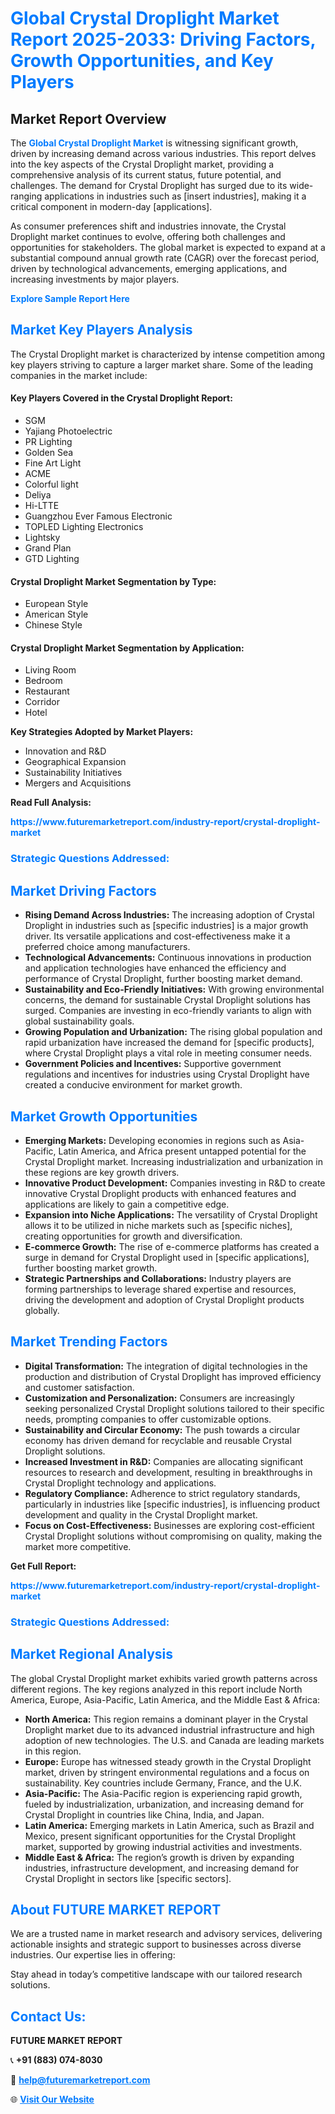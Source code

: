 <h1 style="color: #007BFF;">Global Crystal Droplight Market Report 2025-2033: Driving Factors, Growth Opportunities, and Key Players</h1>

<section id="overview">
<h2>Market Report Overview</h2>
<p>The <a href="https://www.futuremarketreport.com/industry-report/crystal-droplight-market" style="color: #007BFF; text-decoration: none;"><strong>Global Crystal Droplight Market</strong></a> is witnessing significant growth, driven by increasing demand across various industries. This report delves into the key aspects of the Crystal Droplight market, providing a comprehensive analysis of its current status, future potential, and challenges. The demand for Crystal Droplight has surged due to its wide-ranging applications in industries such as [insert industries], making it a critical component in modern-day [applications].</p>
<p>As consumer preferences shift and industries innovate, the Crystal Droplight market continues to evolve, offering both challenges and opportunities for stakeholders. The global market is expected to expand at a substantial compound annual growth rate (CAGR) over the forecast period, driven by technological advancements, emerging applications, and increasing investments by major players.</p>
</section>

<section id="overview">
<p><a href="https://www.futuremarketreport.com/request-sample/reportId=108938" style="color: #007BFF; text-decoration: none;"><strong>Explore Sample Report Here</strong></a></p>
</section>

<section id="key-players">
<h2 style="color: #007BFF;">Market Key Players Analysis</h2>
<p>The Crystal Droplight market is characterized by intense competition among key players striving to capture a larger market share. Some of the leading companies in the market include:</p>
<h4>Key Players Covered in the Crystal Droplight Report:</h4>
<ul><li>SGM</li><li>Yajiang Photoelectric</li><li>PR Lighting</li><li>Golden Sea</li><li>Fine Art Light</li><li>ACME</li><li>Colorful light</li><li>Deliya</li><li>Hi-LTTE</li><li>Guangzhou Ever Famous Electronic</li><li>TOPLED Lighting Electronics</li><li>Lightsky</li><li>Grand Plan</li><li>GTD Lighting</li></ul>
<h4>Crystal Droplight Market Segmentation by Type:</h4>
<ul><li>European Style</li><li>American Style</li><li>Chinese Style</li></ul>

<h4>Crystal Droplight Market Segmentation by Application:</h4>
<ul><li>Living Room</li><li>Bedroom</li><li>Restaurant</li><li>Corridor</li><li>Hotel</li></ul>
<p><strong>Key Strategies Adopted by Market Players:</strong></p>
<ul>
<li>Innovation and R&D</li>
<li>Geographical Expansion</li>
<li>Sustainability Initiatives</li>
<li>Mergers and Acquisitions</li>
</ul>
</section>

<section>
<p><strong>Read Full Analysis: </strong></p><a href="https://www.futuremarketreport.com/industry-report/crystal-droplight-market" style="color: #007BFF; text-decoration: none;"><strong>https://www.futuremarketreport.com/industry-report/crystal-droplight-market</strong></a>
<h3 style="color: #007BFF;">Strategic Questions Addressed:</h3>
</section>

<section id="driving-factors">
<h2 style="color: #007BFF;">Market Driving Factors</h2>
<ul>
<li><strong>Rising Demand Across Industries:</strong> The increasing adoption of Crystal Droplight in industries such as [specific industries] is a major growth driver. Its versatile applications and cost-effectiveness make it a preferred choice among manufacturers.</li>
<li><strong>Technological Advancements:</strong> Continuous innovations in production and application technologies have enhanced the efficiency and performance of Crystal Droplight, further boosting market demand.</li>
<li><strong>Sustainability and Eco-Friendly Initiatives:</strong> With growing environmental concerns, the demand for sustainable Crystal Droplight solutions has surged. Companies are investing in eco-friendly variants to align with global sustainability goals.</li>
<li><strong>Growing Population and Urbanization:</strong> The rising global population and rapid urbanization have increased the demand for [specific products], where Crystal Droplight plays a vital role in meeting consumer needs.</li>
<li><strong>Government Policies and Incentives:</strong> Supportive government regulations and incentives for industries using Crystal Droplight have created a conducive environment for market growth.</li>
</ul>
</section>

<section id="growth-opportunities">
<h2 style="color: #007BFF;">Market Growth Opportunities</h2>
<ul>
<li><strong>Emerging Markets:</strong> Developing economies in regions such as Asia-Pacific, Latin America, and Africa present untapped potential for the Crystal Droplight market. Increasing industrialization and urbanization in these regions are key growth drivers.</li>
<li><strong>Innovative Product Development:</strong> Companies investing in R&D to create innovative Crystal Droplight products with enhanced features and applications are likely to gain a competitive edge.</li>
<li><strong>Expansion into Niche Applications:</strong> The versatility of Crystal Droplight allows it to be utilized in niche markets such as [specific niches], creating opportunities for growth and diversification.</li>
<li><strong>E-commerce Growth:</strong> The rise of e-commerce platforms has created a surge in demand for Crystal Droplight used in [specific applications], further boosting market growth.</li>
<li><strong>Strategic Partnerships and Collaborations:</strong> Industry players are forming partnerships to leverage shared expertise and resources, driving the development and adoption of Crystal Droplight products globally.</li>
</ul>
</section>

<section id="trending-factors">
<h2 style="color: #007BFF;">Market Trending Factors</h2>
<ul>
<li><strong>Digital Transformation:</strong> The integration of digital technologies in the production and distribution of Crystal Droplight has improved efficiency and customer satisfaction.</li>
<li><strong>Customization and Personalization:</strong> Consumers are increasingly seeking personalized Crystal Droplight solutions tailored to their specific needs, prompting companies to offer customizable options.</li>
<li><strong>Sustainability and Circular Economy:</strong> The push towards a circular economy has driven demand for recyclable and reusable Crystal Droplight solutions.</li>
<li><strong>Increased Investment in R&D:</strong> Companies are allocating significant resources to research and development, resulting in breakthroughs in Crystal Droplight technology and applications.</li>
<li><strong>Regulatory Compliance:</strong> Adherence to strict regulatory standards, particularly in industries like [specific industries], is influencing product development and quality in the Crystal Droplight market.</li>
<li><strong>Focus on Cost-Effectiveness:</strong> Businesses are exploring cost-efficient Crystal Droplight solutions without compromising on quality, making the market more competitive.</li>
</ul>
</section>

<section>
<p><strong>Get Full Report: </strong></p><a href="https://www.futuremarketreport.com/industry-report/crystal-droplight-market" style="color: #007BFF; text-decoration: none;"><strong>https://www.futuremarketreport.com/industry-report/crystal-droplight-market</strong></a>
<h3 style="color: #007BFF;">Strategic Questions Addressed:</h3>
</section>


<section id="regional-analysis">
<h2 style="color: #007BFF;">Market Regional Analysis</h2>
<p>The global Crystal Droplight market exhibits varied growth patterns across different regions. The key regions analyzed in this report include North America, Europe, Asia-Pacific, Latin America, and the Middle East & Africa:</p>
<ul>
<li><strong>North America:</strong> This region remains a dominant player in the Crystal Droplight market due to its advanced industrial infrastructure and high adoption of new technologies. The U.S. and Canada are leading markets in this region.</li>
<li><strong>Europe:</strong> Europe has witnessed steady growth in the Crystal Droplight market, driven by stringent environmental regulations and a focus on sustainability. Key countries include Germany, France, and the U.K.</li>
<li><strong>Asia-Pacific:</strong> The Asia-Pacific region is experiencing rapid growth, fueled by industrialization, urbanization, and increasing demand for Crystal Droplight in countries like China, India, and Japan.</li>
<li><strong>Latin America:</strong> Emerging markets in Latin America, such as Brazil and Mexico, present significant opportunities for the Crystal Droplight market, supported by growing industrial activities and investments.</li>
<li><strong>Middle East & Africa:</strong> The region’s growth is driven by expanding industries, infrastructure development, and increasing demand for Crystal Droplight in sectors like [specific sectors].</li>
</ul>
</section>

<footer>
<h2 style="color: #007BFF;">About FUTURE MARKET REPORT</h2>
<p>We are a trusted name in market research and advisory services, delivering actionable insights and strategic support to businesses across diverse industries. Our expertise lies in offering:</p>

<p>Stay ahead in today’s competitive landscape with our tailored research solutions.</p>

<h2 style="color: #007BFF;">Contact Us:</h2>
<p><strong>FUTURE MARKET REPORT</strong></p>
<p>📞 <strong>+91 (883) 074-8030</strong></p>
<p>📧 <strong><a href="mailto:help@futuremarketreport.com" style="color: #007BFF;">help@futuremarketreport.com</a></strong></p>
<p>🌐 <strong><a href="https://www.futuremarketreport.com/" style="color: #007BFF;">Visit Our Website</a></strong></p>
</footer>
